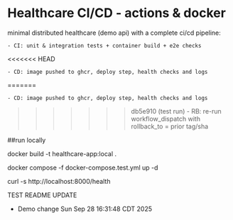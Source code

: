 # Healthcare CI/CD - actions & docker

minimal distributed healthcare (demo api) with a complete ci/cd pipeline:

    - CI: unit & integration tests + container build + e2e checks
<<<<<<< HEAD
    
    - CD: image pushed to ghcr, deploy step, health checks and logs
    
=======

    - CD: image pushed to ghcr, deploy step, health checks and logs

>>>>>>> db5e910 (test run)
    - RB: re-run workflow_dispatch with rollback_to = prior tag/sha

##run locally

docker build -t healthcare-app:local .

docker compose -f docker-compose.test.yml up -d

curl -s http://localhost:8000/health

TEST README UPDATE
- Demo change Sun Sep 28 16:31:48 CDT 2025
